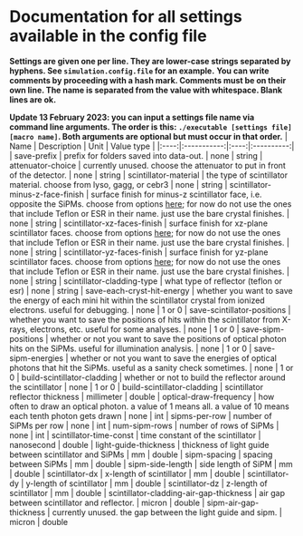 # Documentation for all settings available in the config file
**Settings are given one per line. They are lower-case strings separated by hyphens. See `simulation.config.file` for an example.**
**You can write comments by proceeding with a hash mark. Comments must be on their own line. The name is separated from the value with whitespace. Blank lines are ok.**

**Update 13 February 2023: you can input a settings file name via command line arguments. The order is this: `./executable [settings file] [macro name]`. Both arguments are optional but must occur in that order.**
| Name | Description | Unit | Value type |
|:----:|:-----------:|:----:|:----------:|
| save-prefix | prefix for folders saved into data-out. | none | string
| attenuator-choice | currently unused. choose the attenuator to put in front of the detector. | none | string
| scintillator-material | the type of scintillator material. choose from lyso, gagg, or cebr3 | none | string
| scintillator-minus-z-face-finish | surface finish for minus-z scintillator face, i.e. opposite the SiPMs. choose from options [here](https://geant4-userdoc.web.cern.ch/UsersGuides/ForApplicationDeveloper/html/TrackingAndPhysics/physicsProcess.html#id20); for now do not use the ones that include Teflon or ESR in their name. just use the bare crystal finishes. | none | string
| scintillator-xz-faces-finish | surface finish for xz-plane scintillator faces. choose from options [here](https://geant4-userdoc.web.cern.ch/UsersGuides/ForApplicationDeveloper/html/TrackingAndPhysics/physicsProcess.html#id20); for now do not use the ones that include Teflon or ESR in their name. just use the bare crystal finishes. | none | string
| scintillator-yz-faces-finish | surface finish for yz-plane scintillator faces. choose from options [here](https://geant4-userdoc.web.cern.ch/UsersGuides/ForApplicationDeveloper/html/TrackingAndPhysics/physicsProcess.html#id20); for now do not use the ones that include Teflon or ESR in their name. just use the bare crystal finishes. | none | string
| scintillator-cladding-type | what type of reflector (teflon or esr) | none | string
| save-each-cryst-hit-energy | whether you want to save the energy of each mini hit within the scintillator crystal from ionized electrons. useful for debugging. | none | 1 or 0
| save-scintillator-positions | whether you want to save the positions of hits within the scintillator from X-rays, electrons, etc. useful for some analyses. | none | 1 or 0
| save-sipm-positions | whether or not you want to save the positions of optical photon hits on the SiPMs. useful for illumination analysis. | none | 1 or 0
| save-sipm-energies | whether or not you want to save the energies of optical photons that hit the SiPMs. useful as a sanity check sometimes. | none | 1 or 0
| build-scintillator-cladding | whether or not to build the reflector around the scintillator | none | 1 or 0
| build-scintillator-cladding | scintillator reflector thickness | millimeter | double
| optical-draw-frequency | how often to draw an optical photon. a value of 1 means all. a value of 10 means each tenth photon gets drawn | none | int
| sipms-per-row | number of SiPMs per row | none | int
| num-sipm-rows | number of rows of SiPMs | none | int
| scintillator-time-const | time constant of the scintillator | nanosecond | double
| light-guide-thickness | thickness of light guide between scintillator and SiPMs | mm | double
| sipm-spacing | spacing between SiPMs | mm | double
| sipm-side-length | side length of SiPM | mm | double
| scintillator-dx | x-length of scintillator | mm | double
| scintillator-dy | y-length of scintillator | mm | double
| scintillator-dz | z-length of scintillator | mm | double
| scintillator-cladding-air-gap-thickness | air gap between scintillator and reflector. | micron | double
| sipm-air-gap-thickness | currently unused. the gap between the light guide and sipm. | micron | double
